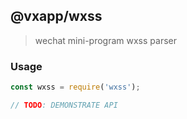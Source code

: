 ## @vxapp/wxss

> wechat mini-program wxss parser

### Usage

```js
const wxss = require('wxss');

// TODO: DEMONSTRATE API
```
